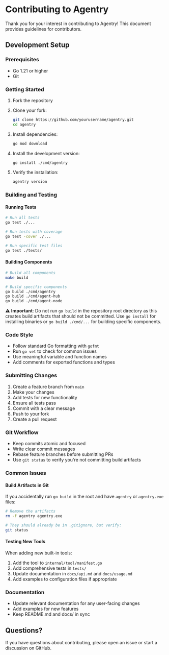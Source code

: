 # Contributing to Agentry

Thank you for your interest in contributing to Agentry! This document provides guidelines for contributors.

## Development Setup

### Prerequisites

- Go 1.21 or higher
- Git

### Getting Started

1. Fork the repository
2. Clone your fork:

   ```bash
   git clone https://github.com/yourusername/agentry.git
   cd agentry
   ```

3. Install dependencies:

   ```bash
   go mod download
   ```

4. Install the development version:

   ```bash
   go install ./cmd/agentry
   ```

5. Verify the installation:
   ```bash
   agentry version
   ```

### Building and Testing

#### Running Tests

```bash
# Run all tests
go test ./...

# Run tests with coverage
go test -cover ./...

# Run specific test files
go test ./tests/
```

#### Building Components

```bash
# Build all components
make build

# Build specific components
go build ./cmd/agentry
go build ./cmd/agent-hub
go build ./cmd/agent-node
```

⚠️ **Important**: Do not run `go build` in the repository root directory as this creates build artifacts that should not be committed. Use `go install` for installing binaries or `go build ./cmd/...` for building specific components.

### Code Style

- Follow standard Go formatting with `gofmt`
- Run `go vet` to check for common issues
- Use meaningful variable and function names
- Add comments for exported functions and types

### Submitting Changes

1. Create a feature branch from `main`
2. Make your changes
3. Add tests for new functionality
4. Ensure all tests pass
5. Commit with a clear message
6. Push to your fork
7. Create a pull request

### Git Workflow

- Keep commits atomic and focused
- Write clear commit messages
- Rebase feature branches before submitting PRs
- Use `git status` to verify you're not committing build artifacts

### Common Issues

#### Build Artifacts in Git

If you accidentally run `go build` in the root and have `agentry` or `agentry.exe` files:

```bash
# Remove the artifacts
rm -f agentry agentry.exe

# They should already be in .gitignore, but verify:
git status
```

#### Testing New Tools

When adding new built-in tools:

1. Add the tool to `internal/tool/manifest.go`
2. Add comprehensive tests in `tests/`
3. Update documentation in `docs/api.md` and `docs/usage.md`
4. Add examples to configuration files if appropriate

### Documentation

- Update relevant documentation for any user-facing changes
- Add examples for new features
- Keep README.md and docs/ in sync

## Questions?

If you have questions about contributing, please open an issue or start a discussion on GitHub.
